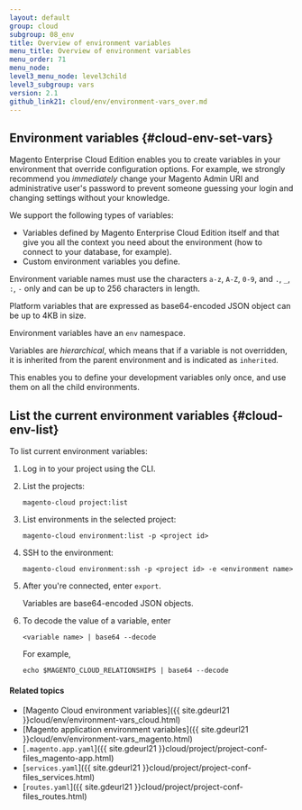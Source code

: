 ```yaml
---
layout: default
group: cloud
subgroup: 08_env
title: Overview of environment variables
menu_title: Overview of environment variables
menu_order: 71
menu_node: 
level3_menu_node: level3child
level3_subgroup: vars
version: 2.1
github_link21: cloud/env/environment-vars_over.md
---
```


## Environment variables {#cloud-env-set-vars}
Magento Enterprise Cloud Edition enables you to create variables in your environment that override configuration options. For example, we strongly recommend you *immediately* change your Magento Admin URI and administrative user's password to prevent someone guessing your login and changing settings without your knowledge.

We support the following types of variables:

*   Variables defined by Magento Enterprise Cloud Edition itself
and that give you all the context you need about the environment (how to 
connect to your database, for example).
*   Custom environment variables you define.

Environment variable names must use the characters `a-z`, `A-Z`, `0-9`, and `.`, `_`, `:`, `-` only and can be up to 256 characters in length.

Platform variables that are expressed as base64-encoded JSON object can be up to 4KB in size.

Environment variables have an `env` namespace.

<div class="bs-callout bs-callout-info" id="info">
  <p>Variables are <em>hierarchical</em>, which means that if a variable is not overridden, it is inherited from the parent environment and is indicated as <code>inherited</code>.</p>
<p>This enables you to define your development variables only once, and use them on all the child environments.</p>
</div>

## List the current environment variables {#cloud-env-list}
To list current environment variables:

1.	Log in to your project using the CLI.
2.	List the projects:

		magento-cloud project:list
3.	List environments in the selected project:

		magento-cloud environment:list -p <project id>
4.	SSH to the environment:

		magento-cloud environment:ssh -p <project id> -e <environment name>
5.	After you're connected, enter `export`.

	Variables are base64-encoded JSON objects.

6.	To decode the value of a variable, enter

		<variable name> | base64 --decode

	For example,

		echo $MAGENTO_CLOUD_RELATIONSHIPS | base64 --decode

#### Related topics
*   [Magento Cloud environment variables]({{ site.gdeurl21 }}cloud/env/environment-vars_cloud.html)
*   [Magento application environment variables]({{ site.gdeurl21 }}cloud/env/environment-vars_magento.html)
*   [`.magento.app.yaml`]({{ site.gdeurl21 }}cloud/project/project-conf-files_magento-app.html)
*   [`services.yaml`]({{ site.gdeurl21 }}cloud/project/project-conf-files_services.html)
*	[`routes.yaml`]({{ site.gdeurl21 }}cloud/project/project-conf-files_routes.html)
